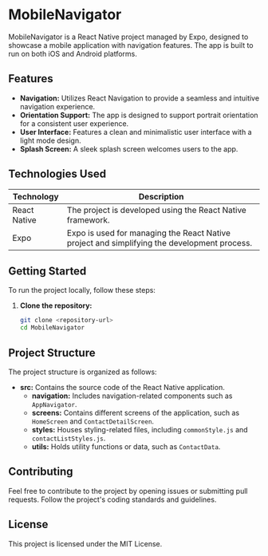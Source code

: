 # MobileNavigator

MobileNavigator is a React Native project managed by Expo, designed to showcase a mobile application with navigation features. 
The app is built to run on both iOS and Android platforms.

## Features

- **Navigation:** Utilizes React Navigation to provide a seamless and intuitive navigation experience.
- **Orientation Support:** The app is designed to support portrait orientation for a consistent user experience.
- **User Interface:** Features a clean and minimalistic user interface with a light mode design.
- **Splash Screen:** A sleek splash screen welcomes users to the app.

## Technologies Used

| Technology    | Description                                              |
| -------------- | -------------------------------------------------------- |
| React Native   | The project is developed using the React Native framework.|
| Expo           | Expo is used for managing the React Native project and simplifying the development process. |

## Getting Started

To run the project locally, follow these steps:

1. **Clone the repository:**

   ```bash
   git clone <repository-url>
   cd MobileNavigator
   
## Project Structure

The project structure is organized as follows:

- **src:** Contains the source code of the React Native application.
  - **navigation:** Includes navigation-related components such as `AppNavigator`.
  - **screens:** Contains different screens of the application, such as `HomeScreen` and `ContactDetailScreen`.
  - **styles:** Houses styling-related files, including `commonStyle.js` and `contactListStyles.js`.
  - **utils:** Holds utility functions or data, such as `ContactData`.

## Contributing

Feel free to contribute to the project by opening issues or submitting pull requests. Follow the project's coding standards and guidelines.

## License

This project is licensed under the MIT License.

